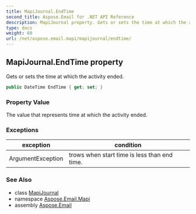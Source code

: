 ```yaml
---
title: MapiJournal.EndTime
second_title: Aspose.Email for .NET API Reference
description: MapiJournal property. Gets or sets the time at which the activity ended
type: docs
weight: 60
url: /net/aspose.email.mapi/mapijournal/endtime/
---
```

## MapiJournal.EndTime property

Gets or sets the time at which the activity ended.

```csharp
public DateTime EndTime { get; set; }
```

### Property Value

The value that represents time at which the activity ended.

### Exceptions

| exception | condition |
| --- | --- |
| ArgumentException | trows when start time is less than end time. |

### See Also

* class [MapiJournal](../)
* namespace [Aspose.Email.Mapi](../../mapijournal/)
* assembly [Aspose.Email](../../../)


